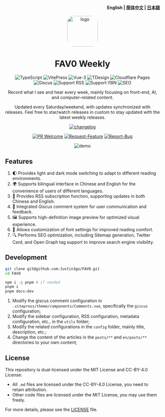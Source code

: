 <h4 align="right"><strong>English</strong> | <a href="./README.zh.md">简体中文</a> | <a href="./README.ja.md">日本語</a></h4>

<div align="center">

<a href="https://fav0.com" target="blank">
  <img src="https://fav0.com/favicon-512x512.png" height="100px" alt="logo" style="border-radius: 20px"/>
</a>

# FAV0 Weekly

![TypeScript](https://img.shields.io/badge/TypeScript-3178C6?style=for-the-badge&logo=typescript&logoColor=white)
![VitePress](https://img.shields.io/badge/VitePress-646CFF?style=for-the-badge&logo=vite&logoColor=white)
![Vue-3](https://img.shields.io/badge/Vue-3-4FC08D?style=for-the-badge&logo=vue.js&logoColor=white)
![TDesign](https://img.shields.io/badge/TDesign-0052CC?style=for-the-badge&logo=tdesign&logoColor=white)
![Cloudflare Pages](https://img.shields.io/badge/Cloudflare%20Pages-F38020?style=for-the-badge&logo=cloudflare&logoColor=white)
![Giscus](https://img.shields.io/badge/Giscus-181717?style=for-the-badge&logo=github&logoColor=white)
![Support RSS](https://img.shields.io/badge/Support%20RSS-FFA500?style=for-the-badge&logo=rss&logoColor=white)
![Support I18N](https://img.shields.io/badge/Support%20I18N-0078D4?style=for-the-badge&logo=google-translate&logoColor=white)
![SEO](https://img.shields.io/badge/SEO-4285F4?style=for-the-badge&logo=google&logoColor=white)

Record what I see and hear every week, mainly focusing on front-end, AI, and computer-related content.

Updated every Saturday/weekend, with updates synchronized with releases. Feel free to star/watch releases in custom to stay updated with the latest weekly releases.

[![changelog](https://img.shields.io/badge/changelog-→-0052CC?style=for-the-badge&logo=ReSharper&logoColor=white)](./CHANGELOG.md)


[![PR Welcome](https://img.shields.io/badge/PR-Welcome-EA4AAA?style=for-the-badge&logo=git&logoColor=white)](https://github.com/Justin3go/FAV0/pulls)
[![Request-Feature](https://img.shields.io/badge/Request-Feature-007BFF?style=for-the-badge&logo=github&logoColor=white)](https://github.com/Justin3go/FAV0/issues/new/choose)
[![Report-Bug](https://img.shields.io/badge/Report-Bug-red?style=for-the-badge&logo=github&logoColor=white)](https://github.com/Justin3go/FAV0/issues/new/choose)

![demo](./images/demo.png)

</div>

## Features


1. 🌓 Provides light and dark mode switching to adapt to different reading environments.
2. 🌍 Supports bilingual interface in Chinese and English for the convenience of users of different languages.
3. 📡 Provides RSS subscription function, supporting updates in both Chinese and English.
4. 💬 Integrated Giscus comment system for user communication and feedback.
5. 🖼️ Supports high-definition image preview for optimized visual experience.
6. 📜 Allows customization of font settings for improved reading comfort.
7. 🔍 Performs SEO optimization, including Sitemap generation, Twitter Card, and Open Graph tag support to improve search engine visibility.


## Development

```bash
git clone git@github.com:Justin3go/FAV0.git
cd FAV0

npm i -g pnpm # if needed
pnpm i
pnpm docs:dev
```
1. Modify the giscus comment configuration in `.vitepress/theme/components/Comments.vue`, specifically the `giscus` configuration;
2. Modify the sidebar configuration, RSS configuration, metadata configuration, etc., in the `utils` folder;
3. Modify the related configurations in the `config` folder, mainly title, description, etc.;
4. Change the content of the articles in the `posts/**` and `en/posts/**` directories to your own content;

## License

This repository is dual-licensed under the MIT License and CC-BY-4.0 License:

- All `.md` files are licensed under the CC-BY-4.0 License, you need to retain attribution.
- Other code files are licensed under the MIT License, you may use them freely.

For more details, please see the [LICENSE](./LICENSE) file.
